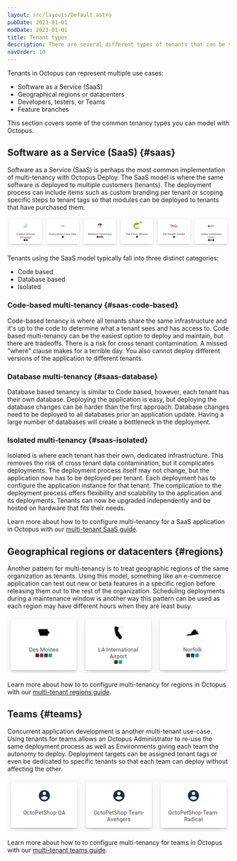 ```yaml
---
layout: src/layouts/Default.astro
pubDate: 2023-01-01
modDate: 2023-01-01
title: Tenant types
description: There are several different types of tenants that can be supported with Octopus Deploy.
navOrder: 10
---
```


Tenants in Octopus can represent multiple use cases:

- Software as a Service (SaaS)
- Geographical regions or datacenters
- Developers, testers, or Teams
- Feature branches

This section covers some of the common tenancy types you can model with Octopus.

## Software as a Service (SaaS) {#saas}

Software as a Service (SaaS) is perhaps the most common implementation of multi-tenancy with Octopus Deploy.  The SaaS model is where the same software is deployed to multiple customers (tenants).  The deployment process can include items such as custom branding per tenant or scoping specific steps to tenant tags so that modules can be deployed to tenants that have purchased them.

![](/docs/tenants/images/saas-tenants.png "width=500")

Tenants using the SaaS model typically fall into three distinct categories:

- Code based
- Database based
- Isolated

### Code-based multi-tenancy {#saas-code-based}

Code-based tenancy is where all tenants share the same infrastructure and it's up to the code to determine what a tenant sees and has access to.  Code based multi-tenancy can be the easiest option to deploy and maintain, but there are tradeoffs. There is a risk for cross tenant contamination. A missed "where" clause makes for a terrible day. You also cannot deploy different versions of the application to different tenants.

### Database multi-tenancy {#saas-database}

Database based tenancy is similar to Code based, however, each tenant has their own database.  Deploying the application is easy, but deploying the database changes can be harder than the first approach. Database changes need to be deployed to all databases prior an application update. Having a large number of databases will create a bottleneck in the deployment.

### Isolated multi-tenancy {#saas-isolated}

Isolated is where each tenant has their own, dedicated infrastructure.  This removes the risk of cross tenant data contamination, but it complicates deployments. The deployment process itself may not change, but the application now has to be deployed per tenant. Each deployment has to configure the application instance for that tenant. The complication to the deployment process offers flexibility and scalability to the application and its deployments. Tenants can now be upgraded independently and be hosted on hardware that fits their needs.

Learn more about how to to configure multi-tenancy for a SaaS application in Octopus with our [multi-tenant SaaS guide](/docs/tenants/guides/multi-tenant-saas-application/).

## Geographical regions or datacenters {#regions}

Another pattern for multi-tenancy is to treat geographic regions of the same organization as tenants.  Using this model, something like an e-commerce application can test out new or beta features in a specific region before releasing them out to the rest of the organization.  Scheduling deployments during a maintenance window is another way this pattern can be used as each region may have different hours when they are least busy.

![](/docs/tenants/images/region-tenants.png "width=500")

Learn more about how to to configure multi-tenancy for regions in Octopus with our [multi-tenant regions guide](/docs/tenants/guides/multi-tenant-region/).

## Teams {#teams}

Concurrent application development is another multi-tenant use-case.  Using tenants for teams allows an Octopus Administrator to re-use the same deployment process as well as Environments giving each team the autonomy to deploy.  Deployment targets can be assigned tenant tags or even be dedicated to specific tenants so that each team can deploy without affecting the other.

![](/docs/tenants/images/team-tenants.png "width=500")

Learn more about how to to configure multi-tenancy for teams in Octopus with our [multi-tenant teams guide](/docs/tenants/guides/multi-tenant-teams/).
